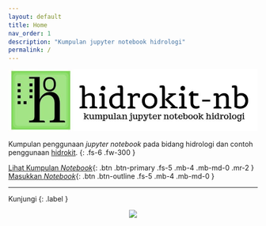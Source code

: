 ```yaml
---
layout: default
title: Home
nav_order: 1
description: "Kumpulan jupyter notebook hidrologi"
permalink: /
---
```

<div align="center">
    <img src="assets/images/hidrokit-nb-800x200.jpg">
</div>

<!-- {: .fs-9 } -->
Kumpulan penggunaan _jupyter notebook_ pada bidang hidrologi dan contoh penggunaan [hidrokit]. 
{: .fs-6 .fw-300 }

[Lihat Kumpulan _Notebook_](kumpulan-notebook){: .btn .btn-primary .fs-5 .mb-4 .mb-md-0 .mr-2 }
[Masukkan _Notebook_](panduan/memasukkan-notebook){: .btn .btn-outline .fs-5 .mb-4 .mb-md-0 }

---
Kunjungi
{: .label }
<div align="center">
    <a href="https://taruma.github.io/hidrokit">
    <img src="https://github.com/taruma/hidrokit/wiki/logo/hidrokit-400x100.jpg">
    </a>
</div>

[hidrokit]: https://taruma.github.io/hidrokit